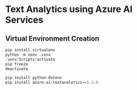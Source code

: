 # Text Analytics using Azure AI Services

## Virtual Environment Creation

```powershell
pip install virtualenv
python -m venv .venv
.venv/Scripts/activate
pip freeze
deactivate
```

```powershell
pip install python-dotenv
pip install azure-ai-textanalytics==5.3.0
```
